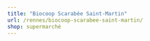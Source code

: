```yaml
---
title: "Biocoop Scarabée Saint-Martin"
url: /rennes/biocoop-scarabee-saint-martin/
shop: supermarché
---
```

